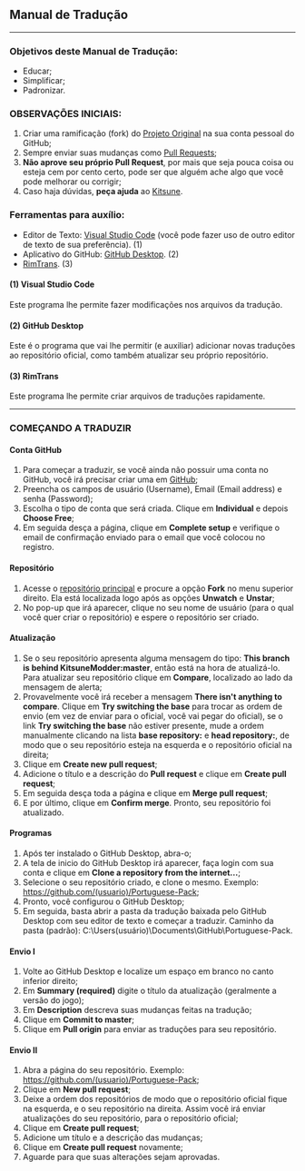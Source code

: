 
## Manual de Tradução

-------------------------

### Objetivos deste Manual de Tradução:
- Educar;
- Simplificar;
- Padronizar.

### OBSERVAÇÕES INICIAIS:
1. Criar uma ramificação (fork) do [Projeto Original](https://github.com/KitsuneModder/Portuguese-Pack) na sua conta pessoal do GitHub;
2. Sempre enviar suas mudanças como [Pull Requests](https://github.com/KitsuneModder/Portuguese-Pack/pulls);
3. **Não aprove seu próprio Pull Request**, por mais que seja pouca coisa ou esteja cem por cento certo, pode ser que alguém ache algo que você pode melhorar ou corrigir;
4. Caso haja dúvidas, **peça ajuda** ao [Kitsune](https://github.com/KitsuneModder).

### Ferramentas para auxílio:
- Editor de Texto: [Visual Studio Code](https://code.visualstudio.com) (você pode fazer uso de outro editor de texto de sua preferência). (1)
- Aplicativo do GitHub: [GitHub Desktop](https://desktop.github.com/). (2)
- [RimTrans](https://github.com/RimWorld-zh/RimTrans). (3)

#### (1) Visual Studio Code
Este programa lhe permite fazer modificações nos arquivos da tradução.

#### (2) GitHub Desktop
Este é o programa que vai lhe permitir (e auxiliar) adicionar novas traduções ao repositório oficial, como também atualizar seu próprio repositório.

#### (3) RimTrans
Este programa lhe permite criar arquivos de traduções rapidamente.

-------------------------

### COMEÇANDO A TRADUZIR

#### Conta GitHub

1. Para começar a traduzir, se você ainda não possuir uma conta no GitHub, você irá precisar criar uma em [GitHub](https://github.com/join?source=header-home);
2. Preencha os campos de usuário (Username), Email (Email address) e senha (Password);
3. Escolha o tipo de conta que será criada. Clique em **Individual** e depois **Choose Free**;
4. Em seguida desça a página, clique em **Complete setup** e verifique o email de confirmação enviado para o email que você colocou no registro.

#### Repositório

1. Acesse o [repositório principal](https://github.com/KitsuneModder/Portuguese-Pack) e procure a opção **Fork** no menu superior direito. Ela está localizada logo após as opções **Unwatch** e **Unstar**;
2. No pop-up que irá aparecer, clique no seu nome de usuário (para o qual você quer criar o repositório) e espere o repositório ser criado.

#### Atualização

1. Se o seu repositório apresenta alguma mensagem do tipo: **This branch is behind KitsuneModder:master**, então está na hora de atualizá-lo. Para atualizar seu repositório clique em **Compare**, localizado ao lado da mensagem de alerta;
2. Provavelmente você irá receber a mensagem **There isn't anything to compare**. Clique em **Try switching the base** para trocar as ordem de envio (em vez de enviar para o oficial, você vai pegar do oficial), se o link **Try switching the base** não estiver presente, mude a ordem manualmente clicando na lista **base repository:** e **head repository:**, de modo que o seu repositório esteja na esquerda e o repositório oficial na direita;
3. Clique em **Create new pull request**;
4. Adicione o título e a descrição do **Pull request** e clique em **Create pull request**;
5. Em seguida desça toda a página e clique em **Merge pull request**;
6. E por último, clique em **Confirm merge**. Pronto, seu repositório foi atualizado.

#### Programas

1. Após ter instalado o GitHub Desktop, abra-o;
2. A tela de inicio do GitHub Desktop irá aparecer, faça login com sua conta e clique em **Clone a repository from the internet...**;
3. Selecione o seu repositório criado, e clone o mesmo. Exemplo: https://github.com/(usuario)/Portuguese-Pack;
4. Pronto, você configurou o GitHub Desktop;
5. Em seguida, basta abrir a pasta da tradução baixada pelo GitHub Desktop com seu editor de texto e começar a traduzir. Caminho da pasta (padrão): C:\Users\(usuário)\Documents\GitHub\Portuguese-Pack.

#### Envio I

1. Volte ao GitHub Desktop e localize um espaço em branco no canto inferior direito;
2. Em **Summary (required)** digite o título da atualização (geralmente a versão do jogo);
3. Em **Description** descreva suas mudanças feitas na tradução;
4. Clique em **Commit to master**;
5. Clique em **Pull origin** para enviar as traduções para seu repositório.

#### Envio II

1. Abra a página do seu repositório. Exemplo: https://github.com/(usuario)/Portuguese-Pack;
2. Clique em **New pull request**;
3. Deixe a ordem dos repositórios de modo que o repositório oficial fique na esquerda, e o seu repositório na direita. Assim você irá enviar atualizações do seu repositório, para o repositório oficial;
4. Clique em **Create pull request**;
5. Adicione um título e a descrição das mudanças;
6. Clique em **Create pull request** novamente;
7. Aguarde para que suas alterações sejam aprovadas.
